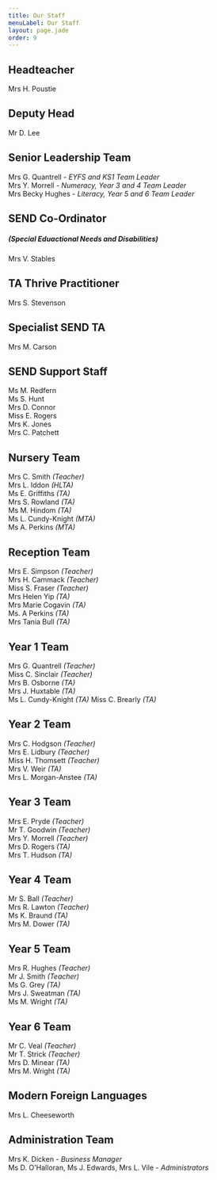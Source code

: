 ```yaml
---
title: Our Staff
menuLabel: Our Staff
layout: page.jade
order: 9
---
```


## Headteacher

Mrs H. Poustie

## Deputy Head

Mr D. Lee

## Senior Leadership Team

Mrs G. Quantrell - _EYFS and KS1 Team Leader_  
Mrs Y. Morrell - _Numeracy, Year 3 and 4 Team Leader_  
Mrs Becky Hughes - _Literacy, Year 5 and 6 Team Leader_

## SEND Co-Ordinator

##### (Special Eduactional Needs and Disabilities)

Mrs V. Stables

## TA Thrive Practitioner

Mrs S. Stevenson

## Specialist SEND TA

Mrs M. Carson

## SEND Support Staff

Ms M. Redfern  
Ms S. Hunt  
Mrs D. Connor  
Miss E. Rogers  
Mrs K. Jones  
Mrs C. Patchett

## Nursery Team

Mrs C. Smith _(Teacher)_  
Mrs L. Iddon _(HLTA)_  
Ms E. Griffiths _(TA)_  
Mrs S. Rowland _(TA)_  
Ms M. Hindom _(TA)_  
Ms L. Cundy-Knight _(MTA)_  
Ms A. Perkins _(MTA)_

## Reception Team

Mrs E. Simpson _(Teacher)_  
Mrs H. Cammack _(Teacher)_  
Miss S. Fraser _(Teacher)_  
Mrs Helen Yip _(TA)_  
Mrs Marie Cogavin _(TA)_  
Ms. A Perkins _(TA)_  
Mrs Tania Bull _(TA)_

## Year 1 Team

Mrs G. Quantrell _(Teacher)_  
Miss C. Sinclair _(Teacher)_  
Mrs B. Osborne _(TA)_  
Mrs J. Huxtable _(TA)_  
Ms L. Cundy-Knight _(TA)_
Miss C. Brearly _(TA)_

## Year 2 Team

Mrs C. Hodgson _(Teacher)_  
Mrs E. Lidbury _(Teacher)_  
Miss H. Thomsett _(Teacher)_  
Mrs V. Weir _(TA)_  
Mrs L. Morgan-Anstee _(TA)_

## Year 3 Team

Mrs E. Pryde _(Teacher)_  
Mr T. Goodwin _(Teacher)_  
Mrs Y. Morrell _(Teacher)_  
Mrs D. Rogers _(TA)_  
Mrs T. Hudson _(TA)_

## Year 4 Team

Mr S. Ball _(Teacher)_  
Mrs R. Lawton _(Teacher)_  
Ms K. Braund _(TA)_  
Mrs M. Dower _(TA)_

## Year 5 Team

Mrs R. Hughes _(Teacher)_  
Mr J. Smith _(Teacher)_  
Ms G. Grey _(TA)_  
Mrs J. Sweatman _(TA)_  
Ms M. Wright _(TA)_

## Year 6 Team

Mr C. Veal _(Teacher)_  
Mr T. Strick _(Teacher)_  
Mrs D. Minear _(TA)_  
Mrs M. Wright _(TA)_

## Modern Foreign Languages

Mrs L. Cheeseworth

## Administration Team

Mrs K. Dicken - _Business Manager_  
Ms D. O'Halloran, Ms J. Edwards, Mrs L. Vile - _Administrators_
